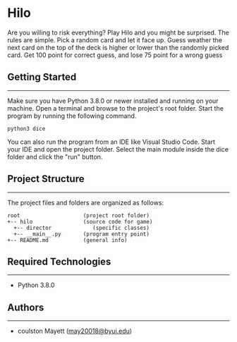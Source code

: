 # Hilo
Are you willing to risk everything? Play Hilo and you might be surprised. The rules are simple. Pick a random card and let it face up. Guess weather the next card on the top of the deck is higher or lower than the randomly picked card. Get 100 point for correct guess, and lose 75 point for a wrong guess 

## Getting Started
---
Make sure you have Python 3.8.0 or newer installed and running on your machine. Open a terminal and 
browse to the project's root folder. Start the program by running the following command.
```
python3 dice 
```
You can also run the program from an IDE like Visual Studio Code. Start your IDE and open the 
project folder. Select the main module inside the dice folder and click the "run" button.

## Project Structure
---
The project files and folders are organized as follows:
```
root                    (project root folder)
+-- hilo                (source code for game)
  +-- director             (specific classes)
  +-- __main__.py       (program entry point)
+-- README.md           (general info)
```

## Required Technologies
---
* Python 3.8.0

## Authors
---
* coulston Mayett (may20018@byui.edu)
